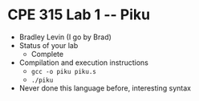 # CPE 315 Lab 1 -- Piku

* Bradley Levin (I go by Brad)
* Status of your lab
  * Complete
* Compilation and execution instructions
  * `gcc -o piku piku.s`
  * `./piku`
* Never done this language before, interesting syntax
